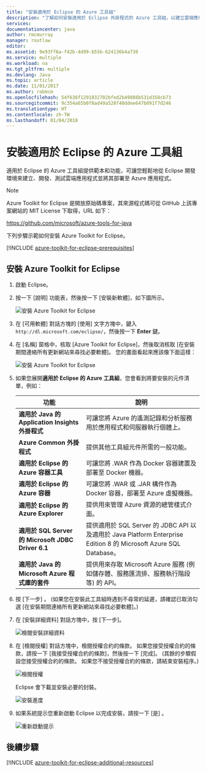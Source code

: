 ```yaml
---
title: "安裝適用於 Eclipse 的 Azure 工具組"
description: "了解如何安裝適用於 Eclipse 外掛程式的 Azure 工具組，以建立雲端應用程式並將其部署至 Azure。"
services: 
documentationcenter: java
author: rmcmurray
manager: routlaw
editor: 
ms.assetid: 9e93ff6a-f42b-4d99-b55b-624136b4a730
ms.service: multiple
ms.workload: na
ms.tgt_pltfrm: multiple
ms.devlang: Java
ms.topic: article
ms.date: 11/01/2017
ms.author: robmcm
ms.openlocfilehash: 54f636f1291832702bfed2b49888b531d358cb73
ms.sourcegitcommit: 9c354a65b0f8ad49a528f40ddee647b091f7d246
ms.translationtype: HT
ms.contentlocale: zh-TW
ms.lasthandoff: 01/04/2018
---
```

# <a name="install-the-azure-toolkit-for-eclipse"></a>安裝適用於 Eclipse 的 Azure 工具組

適用於 Eclipse 的 Azure 工具組提供範本和功能，可讓您輕鬆地從 Eclipse 開發環境來建立、開發、測試雲端應用程式並將其部署至 Azure 應用程式。

> [!NOTE] 
> 
> Azure Toolkit for Eclipse 是開放原始碼專案，其來源程式碼可從 GitHub 上該專案網站的 MIT License 下取得，URL 如下： 
> 
> <https://github.com/microsoft/azure-tools-for-java> 
> 

下列步驟示範如何安裝 Azure Toolkit for Eclipse。

[!INCLUDE [azure-toolkit-for-eclipse-prerequisites](../includes/azure-toolkit-for-eclipse-prerequisites.md)]

## <a name="to-install-the-azure-toolkit-for-eclipse"></a>安裝 Azure Toolkit for Eclipse

1. 啟動 Eclipse。

1. 按一下 [說明] 功能表，然後按一下 [安裝新軟體]，如下圖所示。
   
   ![安裝 Azure Toolkit for Eclipse][01]

1. 在 [可用軟體] 對話方塊的 [使用] 文字方塊中，鍵入 `http://dl.microsoft.com/eclipse/`，然後按一下 **Enter** 鍵。

1. 在 [名稱] 窗格中，核取 [Azure Toolkit for Eclipse]，然後取消核取 [在安裝期間連絡所有更新網站來尋找必要軟體]。 您的畫面看起來應該像下面這樣：
   
   ![安裝 Azure Toolkit for Eclipse][02]

1. 如果您展開**適用於 Eclipse 的 Azure 工具組**，您會看到將要安裝的元件清單，例如：

   | 功能 | 說明 | 
   |---|---| 
   | **適用於 Java 的 Application Insights 外掛程式** | 可讓您將 Azure 的遙測記錄和分析服務用於應用程式和伺服器執行個體上。 | 
   | **Azure Common 外掛程式** | 提供其他工具組元件所需的一般功能。 | 
   | **適用於 Eclipse 的 Azure 容器工具** | 可讓您將 .WAR 作為 Docker 容器建置及部署至 Docker 機器。 | 
   | **適用於 Eclipse 的 Azure 容器** | 可讓您將 .WAR 或 .JAR 構件作為 Docker 容器，部署至 Azure 虛擬機器。 | 
   | **適用於 Eclipse 的 Azure Explorer** | 提供用來管理 Azure 資源的總管樣式介面。 | 
   | **適用於 SQL Server 的 Microsoft JDBC Driver 6.1** | 提供適用於 SQL Server 的 JDBC API 以及適用於 Java Platform Enterprise Edition 8 的 Microsoft Azure SQL Database。 | 
   | **適用於 Java 的 Microsoft Azure 程式庫的套件** | 提供用來存取 Microsoft Azure 服務 (例如儲存體、服務匯流排、服務執行階段等) 的 API。 | 

1. 按 [下一步] 。 (如果您在安裝此工具組時遇到不尋常的延遲，請確認已取消勾選 [在安裝期間連絡所有更新網站來尋找必要軟體]。)

1. 在 [安裝詳細資料] 對話方塊中，按 [下一步]。
   
   ![檢閱安裝詳細資料][03]

1. 在 [檢閱授權] 對話方塊中，檢閱授權合約的條款。 如果您接受授權合約的條款，請按一下 [我接受授權合約的條款]，然後按一下 [完成]。 (其餘的步驟假設您接受授權合約的條款。 如果您不接受授權合約的條款，請結束安裝程序。)
   
   ![檢閱授權][04]
   
   Eclipse 會下載並安裝必要的封裝。
   
   ![安裝進度][05]

1. 如果系統提示您重新啟動 Eclipse 以完成安裝，請按一下 [是] 。
   
   ![重新啟動提示][06]

## <a name="next-steps"></a>後續步驟

[!INCLUDE [azure-toolkit-for-eclipse-additional-resources](../includes/azure-toolkit-for-eclipse-additional-resources.md)]

<!-- URL List -->

<!-- Legacy MSDN URL = https://msdn.microsoft.com/library/azure/hh690946.aspx -->

<!-- IMG List -->

[01]: media/azure-toolkit-for-eclipse-installation/eclipse-installation-01.png
[02]: media/azure-toolkit-for-eclipse-installation/eclipse-installation-02.png
[03]: media/azure-toolkit-for-eclipse-installation/eclipse-installation-03.png
[04]: media/azure-toolkit-for-eclipse-installation/eclipse-installation-04.png
[05]: media/azure-toolkit-for-eclipse-installation/eclipse-installation-05.png
[06]: media/azure-toolkit-for-eclipse-installation/eclipse-installation-06.png
